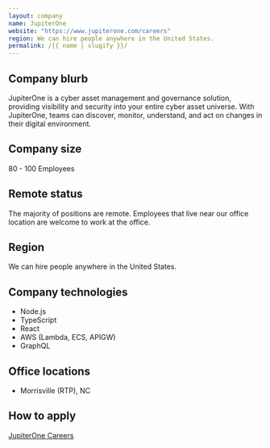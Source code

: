 ```yaml
---
layout: company
name: JupiterOne
website: "https://www.jupiterone.com/careers"
region: We can hire people anywhere in the United States.
permalink: /{{ name | slugify }}/
---
```


## Company blurb

JupiterOne is a cyber asset management and governance solution, providing visibility and security into your entire cyber asset universe. With JupiterOne, teams can discover, monitor, understand, and act on changes in their digital environment.

## Company size

80 - 100 Employees

## Remote status

The majority of positions are remote. Employees that live near our office location are welcome to work at the office.

## Region

We can hire people anywhere in the United States.

## Company technologies

- Node.js
- TypeScript
- React
- AWS (Lambda, ECS, APIGW)
- GraphQL

## Office locations

- Morrisville (RTP), NC

## How to apply

[JupiterOne Careers](https://www.jupiterone.com/careers/)